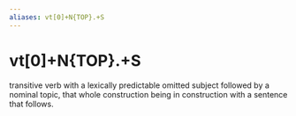 ```yaml
---
aliases: vt[0]+N{TOP}.+S
---
```

# vt[0]+N{TOP}.+S

transitive verb with a lexically predictable omitted subject followed by a nominal topic, that whole construction being in construction with a sentence that follows.